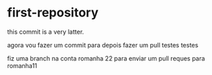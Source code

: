 # first-repository
this commit is a very latter.



agora vou fazer um commit para depois fazer um pull testes testes
 
 
 fiz uma branch na conta romanha 22 para enviar um pull reques para romanha11 
